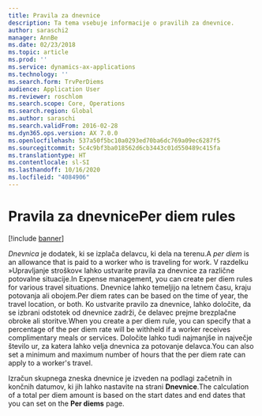 ```yaml
---
title: Pravila za dnevnice
description: Ta tema vsebuje informacije o pravilih za dnevnice.
author: saraschi2
manager: AnnBe
ms.date: 02/23/2018
ms.topic: article
ms.prod: ''
ms.service: dynamics-ax-applications
ms.technology: ''
ms.search.form: TrvPerDiems
audience: Application User
ms.reviewer: roschlom
ms.search.scope: Core, Operations
ms.search.region: Global
ms.author: saraschi
ms.search.validFrom: 2016-02-28
ms.dyn365.ops.version: AX 7.0.0
ms.openlocfilehash: 537a50f5bc10a0293ed70ba6dc769a09ec6287f5
ms.sourcegitcommit: 5c4c9bf3ba018562d6cb3443c01d550489c415fa
ms.translationtype: HT
ms.contentlocale: sl-SI
ms.lasthandoff: 10/16/2020
ms.locfileid: "4084906"
---
```

# <a name="per-diem-rules"></a><span data-ttu-id="f7e51-103">Pravila za dnevnice</span><span class="sxs-lookup"><span data-stu-id="f7e51-103">Per diem rules</span></span>

[!include [banner](../includes/banner.md)]

<span data-ttu-id="f7e51-104">*Dnevnica* je dodatek, ki se izplača delavcu, ki dela na terenu.</span><span class="sxs-lookup"><span data-stu-id="f7e51-104">A *per diem* is an allowance that is paid to a worker who is traveling for work.</span></span> <span data-ttu-id="f7e51-105">V razdelku »Upravljanje stroškov« lahko ustvarite pravila za dnevnice za različne potovalne situacije.</span><span class="sxs-lookup"><span data-stu-id="f7e51-105">In Expense management, you can create per diem rules for various travel situations.</span></span> <span data-ttu-id="f7e51-106">Dnevnice lahko temeljijo na letnem času, kraju potovanja ali obojem.</span><span class="sxs-lookup"><span data-stu-id="f7e51-106">Per diem rates can be based on the time of year, the travel location, or both.</span></span> <span data-ttu-id="f7e51-107">Ko ustvarite pravilo za dnevnice, lahko določite, da se izbrani odstotek od dnevnice zadrži, če delavec prejme brezplačne obroke ali storitve.</span><span class="sxs-lookup"><span data-stu-id="f7e51-107">When you create a per diem rule, you can specify that a percentage of the per diem rate will be withheld if a worker receives complimentary meals or services.</span></span> <span data-ttu-id="f7e51-108">Določite lahko tudi najmanjše in največje število ur, za katera lahko velja dnevnica za potovanje delavca.</span><span class="sxs-lookup"><span data-stu-id="f7e51-108">You can also set a minimum and maximum number of hours that the per diem rate can apply to a worker's travel.</span></span>

<span data-ttu-id="f7e51-109">Izračun skupnega zneska dnevnice je izveden na podlagi začetnih in končnih datumov, ki jih lahko nastavite na strani **Dnevnice**.</span><span class="sxs-lookup"><span data-stu-id="f7e51-109">The calculation of a total per diem amount is based on the start dates and end dates that you can set on the **Per diems** page.</span></span>
